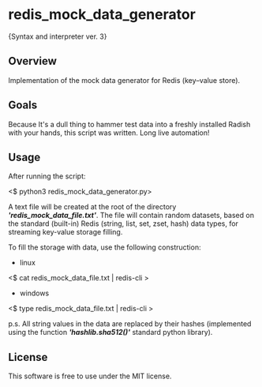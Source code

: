 redis_mock_data_generator
======
{Syntax and interpreter ver. 3}

Overview
------
Implementation of the mock data generator for Redis (key–value store).

Goals
------
Because It's a dull thing to hammer test data into a freshly installed Radish with your hands, this script was written. Long live automation!

Usage
------
After running the script: 

<$ python3 redis_mock_data_generator.py>

A text file will be created at the root of the directory ***'redis_mock_data_file.txt'***.
The file will contain random datasets, based on the standard (built-in) Redis (string, list, set, zset, hash) data types, for streaming key-value storage filling.

To fill the storage with data, use the following construction:

+ linux    

<$ cat redis_mock_data_file.txt | redis-cli >

+ windows  

<$ type redis_mock_data_file.txt | redis-cli >

p.s. All string values in the data are replaced by their hashes (implemented using the function ***'hashlib.sha512()'*** standard python library).

License
------
This software is free to use under the MIT license.

